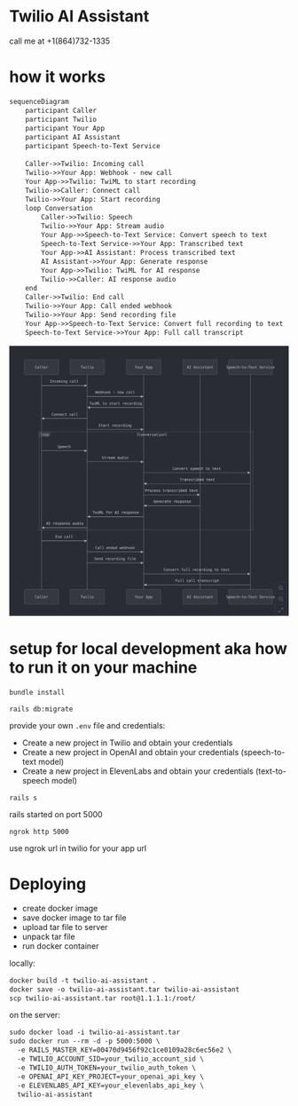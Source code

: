 # Twilio AI Assistant

call me at +1(864)732-1335

# how it works

```
sequenceDiagram
    participant Caller
    participant Twilio
    participant Your App
    participant AI Assistant
    participant Speech-to-Text Service

    Caller->>Twilio: Incoming call
    Twilio->>Your App: Webhook - new call
    Your App->>Twilio: TwiML to start recording
    Twilio->>Caller: Connect call
    Twilio->>Your App: Start recording
    loop Conversation
        Caller->>Twilio: Speech
        Twilio->>Your App: Stream audio
        Your App->>Speech-to-Text Service: Convert speech to text
        Speech-to-Text Service->>Your App: Transcribed text
        Your App->>AI Assistant: Process transcribed text
        AI Assistant->>Your App: Generate response
        Your App->>Twilio: TwiML for AI response
        Twilio->>Caller: AI response audio
    end
    Caller->>Twilio: End call
    Twilio->>Your App: Call ended webhook
    Twilio->>Your App: Send recording file
    Your App->>Speech-to-Text Service: Convert full recording to text
    Speech-to-Text Service->>Your App: Full call transcript
```

![Sequence Diagram](./_requirements/seq%20diagram.png)

# setup for local development aka how to run it on your machine

```
bundle install
```

```
rails db:migrate
```

provide your own `.env` file and credentials:

- Create a new project in Twilio and obtain your credentials
- Create a new project in OpenAI and obtain your credentials (speech-to-text model)
- Create a new project in ElevenLabs and obtain your credentials (text-to-speech model)

```
rails s
```

rails started on port 5000

```
ngrok http 5000
```

use ngrok url in twilio for your app url

# Deploying

- create docker image
- save docker image to tar file
- upload tar file to server
- unpack tar file
- run docker container

locally:

```
docker build -t twilio-ai-assistant .
docker save -o twilio-ai-assistant.tar twilio-ai-assistant
scp twilio-ai-assistant.tar root@1.1.1.1:/root/
```

on the server:

```
sudo docker load -i twilio-ai-assistant.tar
sudo docker run --rm -d -p 5000:5000 \
  -e RAILS_MASTER_KEY=00470d9456f92c1ce0109a28c6ec56e2 \
  -e TWILIO_ACCOUNT_SID=your_twilio_account_sid \
  -e TWILIO_AUTH_TOKEN=your_twilio_auth_token \
  -e OPENAI_API_KEY_PROJECT=your_openai_api_key \
  -e ELEVENLABS_API_KEY=your_elevenlabs_api_key \
  twilio-ai-assistant
```
